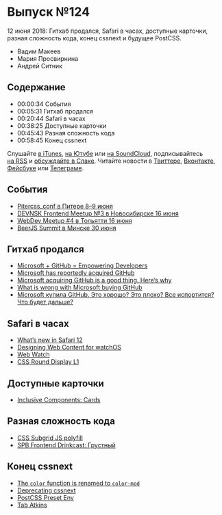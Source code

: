 # Выпуск №124

12 июня 2018: Гитхаб продался, Safari в часах, доступные карточки, разная сложность кода, конец cssnext и будущее PostCSS.

- Вадим Макеев
- Мария Просвирнина
- Андрей Ситник

## Содержание

- 00:00:34 События
- 00:05:31 Гитхаб продался
- 00:20:44 Safari в часах
- 00:38:25 Доступные карточки
- 00:45:43 Разная сложность кода
- 00:58:45 Конец cssnext

Слушайте [в iTunes](https://itunes.apple.com/podcast/id1080500016), [на Ютубе](https://www.youtube.com/playlist?list=PLMBnwIwFEFHcwuevhsNXkFTcadeX5R1Go) или [на SoundCloud](https://soundcloud.com/web-standards), подписывайтесь [на RSS](https://web-standards.ru/podcast/feed/) и [обсуждайте в Слаке](http://slack.web-standards.ru/). Читайте новости в [Твиттере](https://twitter.com/webstandards_ru), [Вконтакте](https://vk.com/webstandards_ru), [Фейсбуке](https://www.facebook.com/webstandardsru) или [Телеграме](https://t.me/webstandards_ru).

## События

- [Pitercss_conf в Питере 8–9 июня](https://pitercss.com/)
- [DEVNSK Frontend Meetup №3 в Новосибирске 16 июня](https://www.meetup.com/DEVNSK/events/250059820)
- [WebDev Meetup #4 в Тольятти 16 июня](https://wdmeetup.ru/)
- [BeerJS Summit в Минске 30 июня](https://www.facebook.com/events/174232359959486/)

## Гитхаб продался

- [Microsoft + GitHub = Empowering Developers](https://blogs.microsoft.com/blog/2018/06/04/microsoft-github-empowering-developers/)
- [Microsoft has reportedly acquired GitHub](https://www.theverge.com/2018/6/3/17422752/microsoft-github-acquisition-rumors)
- [Microsoft acquiring GitHub is a good thing. Here’s why](https://medium.com/p/6a6a57eb83ac)
- [What is wrong with Microsoft buying GitHub](https://jacquesmattheij.com/what-is-wrong-with-microsoft-buying-github)
- [Microsoft купила GitHub. Это хорошо? Это плохо? Все испортится? Что будет дальше?](https://meduza.io/feature/2018/06/07/microsoft-kupila-github-eto-horosho-eto-ploho-vse-isportitsya-chto-budet-dalshe)

## Safari в часах

- [What’s new in Safari 12](https://developer.apple.com/safari/whats-new/)
- [Designing Web Content for watchOS](https://developer.apple.com/videos/play/wwdc2018/239/)
- [Web Watch](https://timkadlec.com/remembers/2018-06-06-web-watch/)
- [CSS Round Display L1](https://www.w3.org/TR/css-round-display-1/)

## Доступные карточки

- [Inclusive Components: Cards](https://inclusive-components.design/cards/)

## Разная сложность кода

- [CSS Subgrid JS polyfill](https://rawgit.com/FremyCompany/css-grid-polyfill/houdini-experiment/bin/demo%5Bsubgrid%5D.html)
- [SPB Frontend Drinkcast: Грустный](https://spb-frontend.ru/podcast/26)

## Конец cssnext

- [The `color` function is renamed to `color-mod`](https://github.com/ianstormtaylor/css-color-function/issues/29)
- [Deprecating cssnext](https://moox.io/blog/deprecating-cssnext/)
- [PostCSS Preset Env](https://preset-env.cssdb.org/features)
- [Tab Atkins](https://twitter.com/tabatkins)
